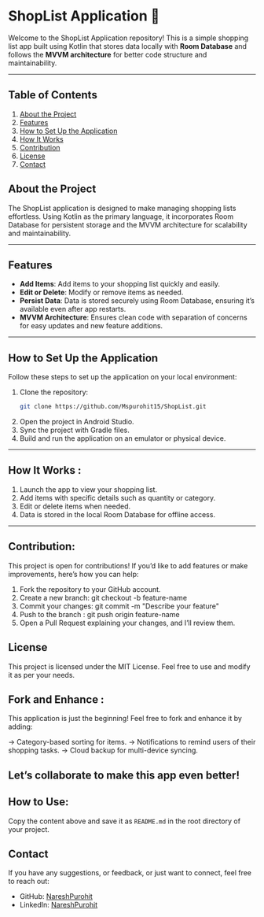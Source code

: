 # ShopList Application 🛒

Welcome to the ShopList Application repository! This is a simple shopping list app built using Kotlin that stores data locally with **Room Database** and follows the **MVVM architecture** for better code structure and maintainability.

---

## Table of Contents
1. [About the Project](#about-the-project)
2. [Features](#features)
3. [How to Set Up the Application](#how-to-set-up-the-application)
4. [How It Works](#how-it-works)
5. [Contribution](#contribution)
6. [License](#license)
7. [Contact](#contact)

## About the Project
The ShopList application is designed to make managing shopping lists effortless. Using Kotlin as the primary language, it incorporates Room Database for persistent storage and the MVVM architecture for scalability and maintainability.

---


## Features
- **Add Items**: Add items to your shopping list quickly and easily.  
- **Edit or Delete**: Modify or remove items as needed.  
- **Persist Data**: Data is stored securely using Room Database, ensuring it’s available even after app restarts.  
- **MVVM Architecture**: Ensures clean code with separation of concerns for easy updates and new feature additions.

---


## How to Set Up the Application
Follow these steps to set up the application on your local environment:

1. Clone the repository:
   ```bash
   git clone https://github.com/Mspurohit15/ShopList.git

2. Open the project in Android Studio.
3. Sync the project with Gradle files.
4. Build and run the application on an emulator or physical device.

---

## How It Works : 

1. Launch the app to view your shopping list.
2. Add items with specific details such as quantity or category.
3. Edit or delete items when needed.
4. Data is stored in the local Room Database for offline access.
   
---


## Contribution: 

This project is open for contributions! If you’d like to add features or make improvements, here’s how you can help:

1. Fork the repository to your GitHub account.
2. Create a new branch: git checkout -b feature-name
3. Commit your changes: git commit -m "Describe your feature"
4. Push to the branch :  git push origin feature-name
5. Open a Pull Request explaining your changes, and I’ll review them.



## License
This project is licensed under the MIT License. Feel free to use and modify it as per your needs.


## Fork and Enhance :

This application is just the beginning! Feel free to fork and enhance it by adding:

-> Category-based sorting for items.
-> Notifications to remind users of their shopping tasks.
-> Cloud backup for multi-device syncing.


## Let’s collaborate to make this app even better!


## How to Use:
Copy the content above and save it as `README.md` in the root directory of your project.


## Contact
If you have any suggestions, or feedback, or just want to connect, feel free to reach out:

- GitHub: [NareshPurohit](https://github.com/Mspurohit15)
- LinkedIn: [NareshPurohit](https://www.linkedin.com/in/naresh-purohit-%F0%9F%87%AE%F0%9F%87%B3-5130891a8/)


































   

